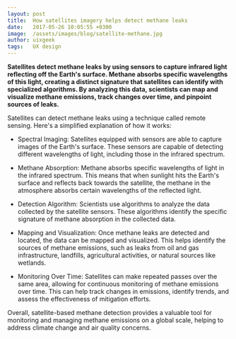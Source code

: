 ```yaml
---
layout: post
title:  How satellites imagery helps detect methane leaks
date:   2017-05-26 10:05:55 +0300
image:  /assets/images/blog/satellite-methane.jpg
author: uixgeek
tags:   UX design
---
```


**Satellites detect methane leaks by using sensors to capture infrared light reflecting off the Earth's surface. Methane absorbs specific wavelengths of this light, creating a distinct signature that satellites can identify with specialized algorithms. By analyzing this data, scientists can map and visualize methane emissions, track changes over time, and pinpoint sources of leaks.**

Satellites can detect methane leaks using a technique called remote sensing. Here's a simplified explanation of how it works:

* Spectral Imaging: Satellites equipped with sensors are able to capture images of the Earth's surface. These sensors are capable of detecting different wavelengths of light, including those in the infrared spectrum.

* Methane Absorption: Methane absorbs specific wavelengths of light in the infrared spectrum. This means that when sunlight hits the Earth's surface and reflects back towards the satellite, the methane in the atmosphere absorbs certain wavelengths of the reflected light.

* Detection Algorithm: Scientists use algorithms to analyze the data collected by the satellite sensors. These algorithms identify the specific signature of methane absorption in the collected data.

* Mapping and Visualization: Once methane leaks are detected and located, the data can be mapped and visualized. This helps identify the sources of methane emissions, such as leaks from oil and gas infrastructure, landfills, agricultural activities, or natural sources like wetlands.

* Monitoring Over Time: Satellites can make repeated passes over the same area, allowing for continuous monitoring of methane emissions over time. This can help track changes in emissions, identify trends, and assess the effectiveness of mitigation efforts.

Overall, satellite-based methane detection provides a valuable tool for monitoring and managing methane emissions on a global scale, helping to address climate change and air quality concerns.
